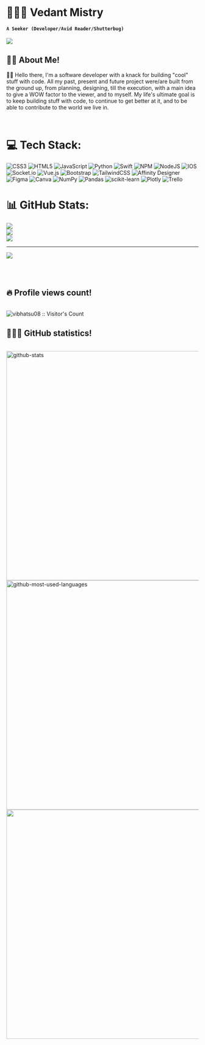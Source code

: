 # 👨🏻‍💻 Vedant Mistry
**`A Seeker (Developer/Avid Reader/Shutterbug)`**
</br>
</br>
![](https://camo.githubusercontent.com/12e5f2b182da4b52850b29bb09e8ba3e92b0ac2c0bd121de7dfcbb291fbbd525/68747470733a2f2f692e70696e696d672e636f6d2f6f726967696e616c732f37372f63612f61332f37376361613332383834643733356434333961646534356261333766656166322e676966)
</br>
<h2>🧔🏻 About Me!</h2>
<p align="left">
👋🏻 Hello there, I'm a software developer with a knack for building "cool" stuff with code. All my past, present and future project were/are built from the ground up, from planning, designing, till the execution, with a main idea to give a WOW factor to the viewer, and to myself. My life's ultimate goal is to keep building stuff with code, to continue to get better at it, and to be able to contribute to the world we live in.</p>
</br>

# 💻 Tech Stack:
![CSS3](https://img.shields.io/badge/css3-%231572B6.svg?style=flat-square&logo=css3&logoColor=white) ![HTML5](https://img.shields.io/badge/html5-%23E34F26.svg?style=flat-square&logo=html5&logoColor=white) ![JavaScript](https://img.shields.io/badge/javascript-%23323330.svg?style=flat-square&logo=javascript&logoColor=%23F7DF1E) ![Python](https://img.shields.io/badge/python-3670A0?style=flat-square&logo=python&logoColor=ffdd54) ![Swift](https://img.shields.io/badge/swift-F54A2A?style=flat-square&logo=swift&logoColor=white) ![NPM](https://img.shields.io/badge/NPM-%23000000.svg?style=flat-square&logo=npm&logoColor=white) ![NodeJS](https://img.shields.io/badge/node.js-6DA55F?style=flat-square&logo=node.js&logoColor=white) ![IOS](https://img.shields.io/badge/IOS-%2320232a.svg?style=flat-square&logo=apple&logoColor=white) ![Socket.io](https://img.shields.io/badge/Socket.io-black?style=flat-square&logo=socket.io&badgeColor=010101) ![Vue.js](https://img.shields.io/badge/vuejs-%2335495e.svg?style=flat-square&logo=vuedotjs&logoColor=%234FC08D) ![Bootstrap](https://img.shields.io/badge/bootstrap-%23563D7C.svg?style=flat-square&logo=bootstrap&logoColor=white) ![TailwindCSS](https://img.shields.io/badge/tailwindcss-%2338B2AC.svg?style=flat-square&logo=tailwind-css&logoColor=white) ![Affinity Designer](https://img.shields.io/badge/affinitydesginer-%231B72BE.svg?style=flat-square&logo=affinity-designer&logoColor=white) 	![Figma](https://img.shields.io/badge/figma-%23F24E1E.svg?style=flat-square&logo=figma&logoColor=white) ![Canva](https://img.shields.io/badge/Canva-%2300C4CC.svg?style=flat-square&logo=Canva&logoColor=white) ![NumPy](https://img.shields.io/badge/numpy-%23013243.svg?style=flat-square&logo=numpy&logoColor=white) ![Pandas](https://img.shields.io/badge/pandas-%23150458.svg?style=flat-square&logo=pandas&logoColor=white) ![scikit-learn](https://img.shields.io/badge/scikit--learn-%23F7931E.svg?style=flat-square&logo=scikit-learn&logoColor=white) ![Plotly](https://img.shields.io/badge/Plotly-%233F4F75.svg?style=flat-square&logo=plotly&logoColor=white) ![Trello](https://img.shields.io/badge/Trello-%23026AA7.svg?style=flat-square&logo=Trello&logoColor=white)
# 📊 GitHub Stats:
![](https://github-readme-stats.vercel.app/api?username=vibhatsu08&theme=dark&hide_border=false&include_all_commits=false&count_private=false)<br/>
![](https://github-readme-streak-stats.herokuapp.com/?user=vibhatsu08&theme=dark&hide_border=false)<br/>
![](https://github-readme-stats.vercel.app/api/top-langs/?username=vibhatsu08&theme=dark&hide_border=false&include_all_commits=false&count_private=false&layout=compact)

---
[![](https://visitcount.itsvg.in/api?id=vibhatsu08&icon=0&color=0)](https://visitcount.itsvg.in)

<!-- Proudly created with GPRM ( https://gprm.itsvg.in ) -->
</br>
</br>
<h2>🔥 Profile views count! </h2>
</br>
<img src="https://profile-counter.glitch.me/{vibhatsu08}/count.svg" alt="vibhatsu08 :: Visitor's Count" />
</br>
<h2>👨🏻‍💻 GitHub statistics!</h2>
</br>
<img src="https://github-readme-stats.vercel.app/api?username=vibhatsu08&show_icons=true&theme=vision-friendly-dark" alt="github-stats" width="600" border="none"/>
</br>
<img src="https://github-readme-stats.vercel.app/api/top-langs?username=vibhatsu08&show_icons=true&locale=en&layout=compact&theme=chartreuse-dark" alt="github-most-used-languages" width="600" border="none"/>
</br>
<img src="https://streak-stats.demolab.com?user=vibhatsu08&theme=vision-friendly-dark" width="600"/>
</br>
